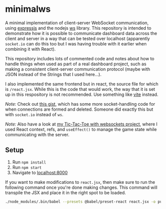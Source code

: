 # minimalws

A minimal implementation of client-server WebSocket communication, using [expressjs](https://expressjs.com) and the nodejs [ws](https://github.com/websockets/ws) library. This repository is intended to demonstrate how it is possible to communicate dashboard data across the client and server in a way that can be tested over localhost (apparently `socket.io` can do this too but I was having trouble with it earlier when combining it with React).

This repository includes lots of commented code and notes about how to handle things when used as part of a real dashboard project, such as making a consistent client-server communication protocol (maybe with JSON instead of the Strings that I used here...).

I also implemented the same frontend but in react, the source file for which is `/react.jsx`. While this is the code that would work, the way that it is set up in this respository is not recommended. Use something like [vite](https://vitejs.dev) instead.

_Note:_ Check out [this gist](https://github.com/luciopaiva/socketio-with-express/blob/master/server.js), which has some more socket-handling code for when connections are formed and deleted. Someone did exactly this but with `socket.io` instead of `ws`.

_Note:_ Also have a look at [my Tic-Tac-Toe with websockets project](https://github.com/Jklein64/tictactoe), where I used React context, refs, and `useEffect()` to manage the game state while communicating with the server.

## Setup

1. Run `npm install`
2. Run `npm start`
3. Navigate to [localhost:8000](http://localhost:8000)

If you want to make modifications to `react.jsx`, then make sure to run the following command once you're done making changes. This command will transpile the JSX and place it in the right spot to be loaded.

```bash
./node_modules/.bin/babel --presets @babel/preset-react react.jsx -o public/react.js
```

